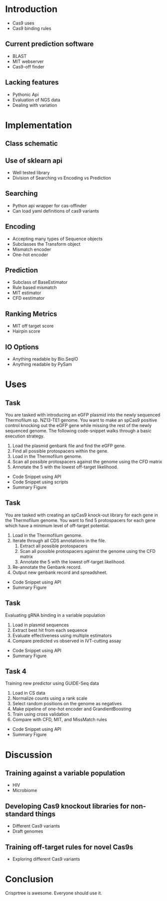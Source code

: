 # Introduction

- Cas9 uses
- Cas9 binding rules

## Current prediction software
 - BLAST
 - MIT webserver
 - Cas9-off finder

## Lacking features
 -  Pythonic Api
 -  Evaluation of NGS data
 -  Dealing with variation

# Implementation

## Class schematic

## Use of sklearn api
 -  Well tested library
 -  Division of Searching vs Encoding vs Prediction

## Searching
 -  Python api wrapper for cas-offinder
 -  Can load yaml definitions of cas9 variants

## Encoding
 -  Accepting many types of Sequence objects
 -  Subclasses the Transform object
 -  Mismatch encoder
 -  One-hot encoder

## Prediction
 - Subclass of BaseEstimator
 - Rule based mismatch
 - MIT estimator
 - CFD eestimator
 
## Ranking Metrics
 - MIT off target score
 - Hairpin score

## IO Options
 - Anything readable by Bio.SeqIO
 - Anything readable by PySam


# Uses

## Task
 You are tasked with introducing an eGFP plasmid into the newly sequenced Thermofilum sp. NZ13-TE1 genome.
 You want to make an spCas9 positive control knocking out the eGFP gene while missing the rest of the newly 
 sequenced genome. The following code-snippet walks through a basic execution strategy.
 
 1. Load the plasmid genbank file and find the eGFP gene.
 2. Find all possible protospacers within the gene.
 3. Load in the Thermofilum genome.
 4. Scan all possible protospacers against the genome using the CFD matrix
 5. Annotate the 5 with the lowest off-target likelihood.
 
 - Code Snippet using API
 - Code Snippet using scripts
 - Summary Figure
 
## Task
 You are tasked with creating an spCas9 knock-out library for each gene in the Thermofilum genome. 
 You want to find 5 protospacers for each gene which have a minimum level of off-target potential.
 
 1. Load in the Thermofilum genome.
 2. Iterate through all CDS annotations in the file.
     1. Extract all possible protospacers
     2. Scan all possible protospacers against the genome using the CFD matrix
     3. Annotate the 5 with the lowest off-target likelihood.
 3. Re-annotate the Genbank record.
 4. Output new genbank record and spreadsheet.
 
 - Code Snippet using API
 - Summary Figure

## Task
 Evaluating gRNA binding in a variable population
 
 1. Load in plasmid sequences
 2. Extract best hit from each sequence
 3. Evaluate effectiveness using multiple estimators
 4. Compare predicted vs observed in IVT-cutting assay
 
 - Code Snippet using API
 - Summary Figure
 
## Task 4
 Training new predictor using GUIDE-Seq data
 
 1. Load in CS data
 2. Normalize counts using a rank scale
 3. Select random positions on the genome as negatives
 4. Make pipeline of one-hot encoder and GrandientBoosting
 5. Train using cross validation
 6. Compare with CFD, MIT, and MissMatch rules
 
 - Code Snippet using API
 - Summary Figure
 
# Discussion

## Training against a variable population
 - HIV
 - Microbiome

## Developing Cas9 knockout libraries for non-standard things
 - Different Cas9 variants
 - Draft genomes
 
## Training off-target rules for novel Cas9s
 - Exploring different Cas9 variants
 
# Conclusion
  
  Crisprtree is awesome. Everyone should use it.